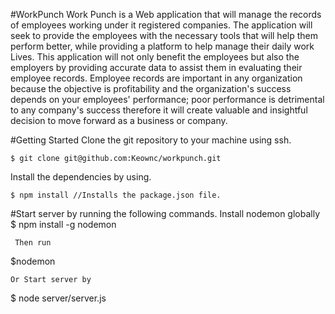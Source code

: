 #WorkPunch
Work Punch is a Web application that will manage the records of employees working under it registered companies. The application will seek to provide the employees with the necessary tools that will help them perform better, while providing a platform to help manage their daily work Lives. This application will not only benefit the employees but also the employers by providing accurate data to assist them in evaluating their employee records. Employee records are important in any organization because the objective is profitability and the organization's success depends on your employees' performance; poor performance is detrimental to any company's success therefore it will create valuable and insightful decision to move forward as a business or company.

#Getting Started
Clone the git repository to your machine using ssh.
```
$ git clone git@github.com:Keownc/workpunch.git
```
Install the dependencies by using.
```
$ npm install //Installs the package.json file.
```
#Start server by running the following commands.
Install nodemon globally
 $ npm install -g nodemon

```
 Then run
```
 $nodemon
 ```
Or Start server by
```
$ node server/server.js
```
